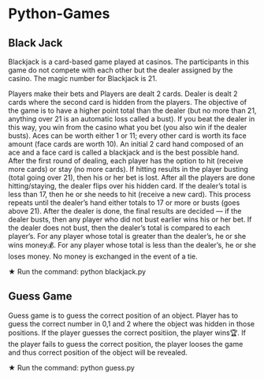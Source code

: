 # Python-Games
## Black Jack
Blackjack is a card-based game played at casinos. The participants in this game do not compete with each other but the dealer assigned by the casino. The magic number for Blackjack is 21.

Players make their bets and Players are dealt 2 cards.
Dealer is dealt 2 cards where the second card is hidden from the players.
The objective of the game is to have a higher point total than the dealer (but no more than 21, anything over 21 is an automatic loss called a bust). If you beat the dealer in this way, you win from the casino what you bet (you also win if the dealer busts). Aces can be worth either 1 or 11; every other card is worth its face amount (face cards are worth 10).
An initial 2 card hand composed of an ace and a face card is called a blackjack and is the best possible hand.
After the first round of dealing, each player has the option to hit (receive more cards) or stay (no more cards). If hitting results in the player busting (total going over 21), then his or her bet is lost.
After all the players are done hitting/staying, the dealer flips over his hidden card. If the dealer’s total is less than 17, then he or she needs to hit (receive a new card). This process repeats until the dealer’s hand either totals to 17 or more or busts (goes above 21).
After the dealer is done, the final results are decided — if the dealer busts, then any player who did not bust earlier wins his or her bet. If the dealer does not bust, then the dealer’s total is compared to each player’s.
For any player whose total is greater than the dealer’s, he or she wins money💰. For any player whose total is less than the dealer’s, he or she loses money. No money is exchanged in the event of a tie.

★ Run the command: python blackjack.py
## Guess Game
Guess game is to guess the correct position of an object. Player has to guess the correct number in 0,1 and 2 where the object was hidden in those positions. If the player guesses the correct positiion, the player wins🏆. If the player fails to guess the correct position, the player looses the game and thus correct position of the object will be revealed.

★ Run the command: python guess.py
